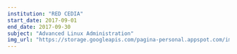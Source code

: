 ```yaml
---
institution: "RED CEDIA"
start_date: 2017-09-01
end_date: 2017-09-30
subject: "Advanced Linux Administration"
img_url: "https://storage.googleapis.com/pagina-personal.appspot.com/img_institutions/redCedia.png"
---
```

